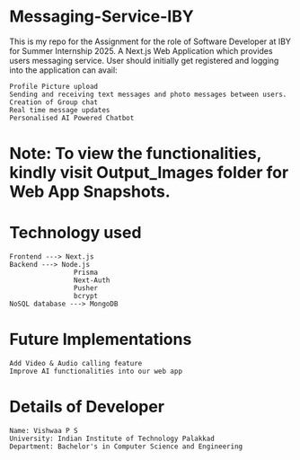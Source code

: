 # Messaging-Service-IBY
This is my repo for the Assignment for the role of Software Developer at IBY for Summer Internship 2025.
A Next.js Web Application which provides users messaging service. User should initially get registered and logging into the application can avail:

    Profile Picture upload
    Sending and receiving text messages and photo messages between users.
    Creation of Group chat
    Real time message updates
    Personalised AI Powered Chatbot

# Note: To view the functionalities, kindly visit Output_Images folder for Web App Snapshots.
# Technology used

    Frontend ---> Next.js
    Backend ---> Node.js
                    Prisma
                    Next-Auth
                    Pusher
                    bcrypt
    NoSQL database ---> MongoDB

# Future Implementations

    Add Video & Audio calling feature
    Improve AI functionalities into our web app

# Details of Developer

    Name: Vishwaa P S
    University: Indian Institute of Technology Palakkad
    Department: Bachelor's in Computer Science and Engineering

